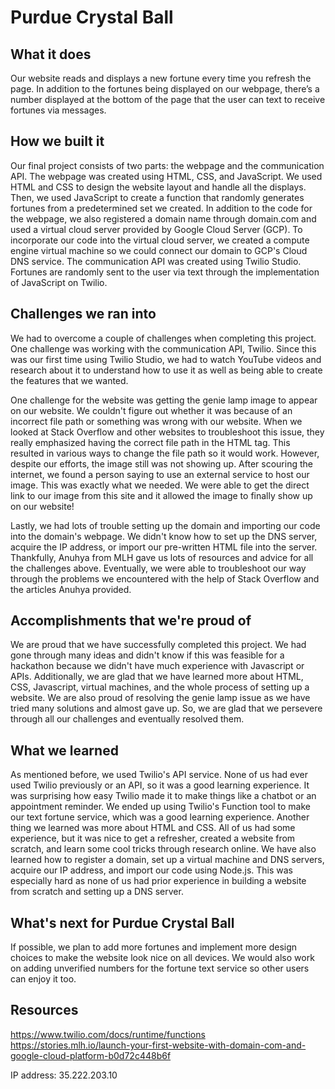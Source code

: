 # Purdue Crystal Ball

## What it does
Our website reads and displays a new fortune every time you refresh the page. In addition to the fortunes being displayed on our webpage, there’s a number displayed at the bottom of the page that the user can text to receive fortunes via messages. 

## How we built it
Our final project consists of two parts: the webpage and the communication API. The webpage was created using HTML, CSS, and JavaScript. We used HTML and CSS to design the website layout and handle all the displays. Then, we used JavaScript to create a function that randomly generates fortunes from a predetermined set we created. In addition to the code for the webpage, we also registered a domain name through domain.com and used a virtual cloud server provided by Google Cloud Server (GCP). To incorporate our code into the virtual cloud server, we created a compute engine virtual machine so we could connect our domain to GCP's Cloud DNS service. The communication API was created using Twilio Studio. Fortunes are randomly sent to the user via text through the implementation of JavaScript on Twilio. 

## Challenges we ran into
We had to overcome a couple of challenges when completing this project. One challenge was working with the communication API, Twilio. Since this was our first time using Twilio Studio, we had to watch YouTube videos and research about it to understand how to use it as well as being able to create the features that we wanted.

One challenge for the website was getting the genie lamp image to appear on our website. We couldn't figure out whether it was because of an incorrect file path or something was wrong with our website. When we looked at Stack Overflow and other websites to troubleshoot this issue, they really emphasized having the correct file path in the HTML tag. This resulted in various ways to change the file path so it would work. However, despite our efforts, the image still was not showing up. After scouring the internet, we found a person saying to use an external service to host our image. This was exactly what we needed. We were able to get the direct link to our image from this site and it allowed the image to finally show up on our website!

Lastly, we had lots of trouble setting up the domain and importing our code into the domain's webpage. We didn't know how to set up the DNS server, acquire the IP address, or import our pre-written HTML file into the server. Thankfully, Anuhya from MLH gave us lots of resources and advice for all the challenges above. Eventually, we were able to troubleshoot our way through the problems we encountered with the help of Stack Overflow and the articles Anuhya provided. 
 
## Accomplishments that we're proud of
We are proud that we have successfully completed this project. We had gone through many ideas and didn't know if this was feasible for a hackathon because we didn't have much experience with Javascript or APIs. Additionally, we are glad that we have learned more about HTML, CSS, Javascript, virtual machines, and the whole process of setting up a website. We are also proud of resolving the genie lamp issue as we have tried many solutions and almost gave up. So, we are glad that we persevere through all our challenges and eventually resolved them.

## What we learned
As mentioned before, we used Twilio's API service. None of us had ever used Twilio previously or an API, so it was a good learning experience. It was surprising how easy Twilio made it to make things like a chatbot or an appointment reminder. We ended up using Twilio's Function tool to make our text fortune service, which was a good learning experience. Another thing we learned was more about HTML and CSS. All of us had some experience, but it was nice to get a refresher, created a website from scratch, and learn some cool tricks through research online. We have also learned how to register a domain, set up a virtual machine and DNS servers, acquire our IP address, and import our code using Node.js. This was especially hard as none of us had prior experience in building a website from scratch and setting up a DNS server. 

## What's next for Purdue Crystal Ball 
If possible, we plan to add more fortunes and implement more design choices to make the website look nice on all devices. We would also work on adding unverified numbers for the fortune text service so other users can enjoy it too.

## Resources
https://www.twilio.com/docs/runtime/functions
https://stories.mlh.io/launch-your-first-website-with-domain-com-and-google-cloud-platform-b0d72c448b6f

IP address: 35.222.203.10
